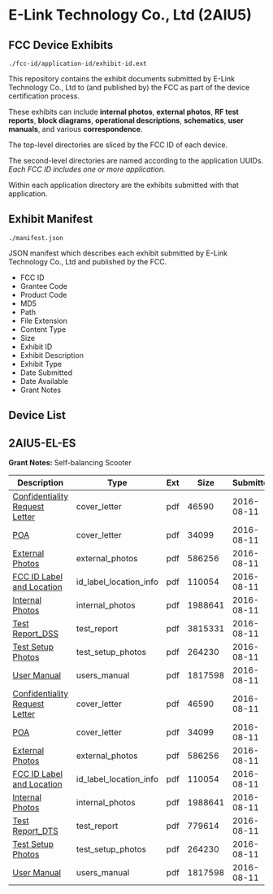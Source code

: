 # E-Link Technology Co., Ltd (2AIU5)
## FCC Device Exhibits

```
./fcc-id/application-id/exhibit-id.ext
```

This repository contains the exhibit documents submitted by E-Link Technology Co., Ltd to (and published by) the FCC as part of the device certification process.

These exhibits can include **internal photos**, **external photos**, **RF test reports**, **block diagrams**, **operational descriptions**, **schematics**, **user manuals**, and various **correspondence**.

The top-level directories are sliced by the FCC ID of each device.

The second-level directories are named according to the application UUIDs. *Each FCC ID includes one or more application.*

Within each application directory are the exhibits submitted with that application. 

## Exhibit Manifest

```
./manifest.json
```

JSON manifest which describes each exhibit submitted by E-Link Technology Co., Ltd and published by the FCC.

- FCC ID
- Grantee Code
- Product Code
- MD5
- Path
- File Extension
- Content Type
- Size
- Exhibit ID
- Exhibit Description
- Exhibit Type
- Date Submitted
- Date Available
- Grant Notes

## Device List
## 2AIU5-EL-ES
**Grant Notes:** Self-balancing Scooter

| Description | Type | Ext | Size | Submitted | Available |
| ----------- | ---- | --- | ---- | --------- | --------- |
| [Confidentiality Request Letter](2AIU5-EL-ES/6252a690a277ff4c5394a5674988fd2b/3094664.pdf) | cover_letter | pdf | 46590 | 2016-08-11 | 2016-08-11 |
| [POA](2AIU5-EL-ES/6252a690a277ff4c5394a5674988fd2b/3094665.pdf) | cover_letter | pdf | 34099 | 2016-08-11 | 2016-08-11 |
| [External Photos](2AIU5-EL-ES/6252a690a277ff4c5394a5674988fd2b/3094666.pdf) | external_photos | pdf | 586256 | 2016-08-11 | 2016-08-11 |
| [FCC ID Label and Location](2AIU5-EL-ES/6252a690a277ff4c5394a5674988fd2b/3094668.pdf) | id_label_location_info | pdf | 110054 | 2016-08-11 | 2016-08-11 |
| [Internal Photos](2AIU5-EL-ES/6252a690a277ff4c5394a5674988fd2b/3094667.pdf) | internal_photos | pdf | 1988641 | 2016-08-11 | 2016-08-11 |
| [Test Report_DSS](2AIU5-EL-ES/6252a690a277ff4c5394a5674988fd2b/3094691.pdf) | test_report | pdf | 3815331 | 2016-08-11 | 2016-08-11 |
| [Test Setup Photos](2AIU5-EL-ES/6252a690a277ff4c5394a5674988fd2b/3094670.pdf) | test_setup_photos | pdf | 264230 | 2016-08-11 | 2016-08-11 |
| [User Manual](2AIU5-EL-ES/6252a690a277ff4c5394a5674988fd2b/3094671.pdf) | users_manual | pdf | 1817598 | 2016-08-11 | 2016-08-11 |
| [Confidentiality Request Letter](2AIU5-EL-ES/fec8be65f15b732b2043541f8f3de679/3094664.pdf) | cover_letter | pdf | 46590 | 2016-08-11 | 2016-08-11 |
| [POA](2AIU5-EL-ES/fec8be65f15b732b2043541f8f3de679/3094665.pdf) | cover_letter | pdf | 34099 | 2016-08-11 | 2016-08-11 |
| [External Photos](2AIU5-EL-ES/fec8be65f15b732b2043541f8f3de679/3094666.pdf) | external_photos | pdf | 586256 | 2016-08-11 | 2016-08-11 |
| [FCC ID Label and Location](2AIU5-EL-ES/fec8be65f15b732b2043541f8f3de679/3094668.pdf) | id_label_location_info | pdf | 110054 | 2016-08-11 | 2016-08-11 |
| [Internal Photos](2AIU5-EL-ES/fec8be65f15b732b2043541f8f3de679/3094667.pdf) | internal_photos | pdf | 1988641 | 2016-08-11 | 2016-08-11 |
| [Test Report_DTS](2AIU5-EL-ES/fec8be65f15b732b2043541f8f3de679/3094669.pdf) | test_report | pdf | 779614 | 2016-08-11 | 2016-08-11 |
| [Test Setup Photos](2AIU5-EL-ES/fec8be65f15b732b2043541f8f3de679/3094670.pdf) | test_setup_photos | pdf | 264230 | 2016-08-11 | 2016-08-11 |
| [User Manual](2AIU5-EL-ES/fec8be65f15b732b2043541f8f3de679/3094671.pdf) | users_manual | pdf | 1817598 | 2016-08-11 | 2016-08-11 |
